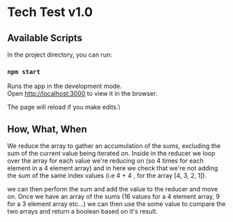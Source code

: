 # Tech Test v1.0


## Available Scripts

In the project directory, you can run:

### `npm start`

Runs the app in the development mode.\
Open [http://localhost:3000](http://localhost:3000) to view it in the browser.

The page will reload if you make edits.\

## How, What, When

We reduce the array to gather an accumulation of the sums, excluding the sum of the current value being iterated on. 
Inside in the reducer we loop over the array for each value we're reducing on (so 4 times for each element in a 4 element array) and in here we check that we're not adding the sum of the same index values (i.e 4 + 4 , for the array [4, 3, 2, 1]). 

we can then perform the sum and add the value to the reducer and move on. Once we have an array of the sums (16 values for a 4 element array, 9 for a 3 element array etc...) we can then use the some value to compare the two arrays and return a boolean based on it's result.


